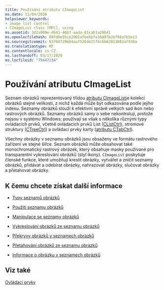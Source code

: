 ```yaml
---
title: Používání atributu CImageList
ms.date: 11/04/2016
helpviewer_keywords:
- image list control
- CImageList class [MFC], using
ms.assetid: 3d2a909e-d641-46b7-aada-81cab1a29b41
ms.openlocfilehash: 09fd0e95ce2981afbebbfe10d87b26f88a7b5e13
ms.sourcegitcommit: 63784729604aaf526de21f6c6b62813882af930a
ms.translationtype: MT
ms.contentlocale: cs-CZ
ms.lasthandoff: 03/17/2020
ms.locfileid: "79447234"
---
```

# <a name="using-cimagelist"></a>Používání atributu CImageList

Seznam obrázků reprezentovaný třídou [atributu CImageList](../mfc/reference/cimagelist-class.md)je kolekcí obrázků stejné velikosti, z nichž každá může být odkazována podle jejího indexu. Seznamy obrázků slouží k efektivní správě velkých sad ikon nebo rastrových obrázků. Seznamy obrázků samy o sebe nekontrolují, protože nejsou v systému Windows; používají se však s několika různými typy ovládacích prvků, včetně ovládacích prvků List ([CListCtrl](../mfc/reference/clistctrl-class.md)), stromové struktury ([CTreeCtrl](../mfc/reference/ctreectrl-class.md)) a ovládací prvky karty ([atributu CTabCtrl](../mfc/reference/ctabctrl-class.md)).

Všechny obrázky v seznamu obrázků jsou obsaženy ve formátu rastrového zařízení ve stejné šířce. Seznam obrázků může obsahovat také monochromatický rastrový obrázek, který obsahuje masky používané pro transparentní vykreslování obrázků (styl ikony). `CImageList` poskytuje členské funkce, které umožňují kreslit obrázky, vytvářet a zničit seznamy obrázků, přidávat a odebírat obrázky, nahrazovat obrázky, slučovat obrázky a přetahovat obrázky.

## <a name="what-do-you-want-to-know-more-about"></a>K čemu chcete získat další informace

- [Typy seznamů obrázků](../mfc/types-of-image-lists.md)

- [Použití seznamu obrázků](../mfc/using-an-image-list.md)

- [Manipulace se seznamy obrázků](../mfc/manipulating-image-lists.md)

- [Vykreslování obrázků ze seznamu obrázků](../mfc/drawing-images-from-an-image-list.md)

- [Překryvy obrázků v seznamech obrázků](../mfc/image-overlays-in-image-lists.md)

- [Přetahování obrázků ze seznamu obrázků](../mfc/dragging-images-from-an-image-list.md)

- [Informace o obrázku v seznamech obrázků](../mfc/image-information-in-image-lists.md)

## <a name="see-also"></a>Viz také

[Ovládací prvky](../mfc/controls-mfc.md)
